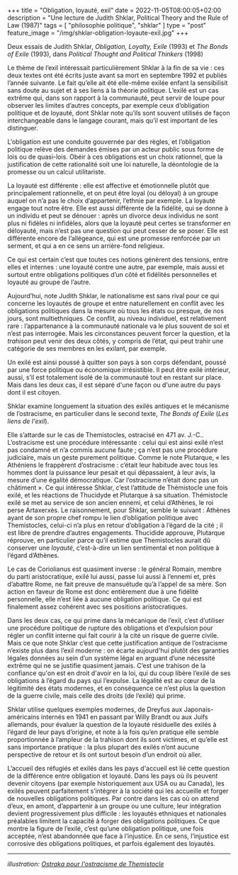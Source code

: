 +++
title = "Obligation, loyauté, exil"
date = 2022-11-05T08:00:05+02:00
description = "Une lecture de Judith Shklar, Political Theory and the Rule of Law (1987)"
tags = [ "philosophie politique", "shklar" ]
type = "post"
feature_image = "/img/shklar-obligation-loyaute-exil.jpg"
+++

Deux essais de Judith Shklar, _Obligation, Loyalty, Exile_ (1993) et _The Bonds of Exile_ (1993), dans _Political Thought and Political Thinkers_ (1998)<!--more-->

Le thème de l’exil intéressait particulièrement Shklar à la fin de sa vie : ces deux textes ont été écrits juste avant sa mort en septembre 1992 et publiés l’année suivante. Le fait qu’elle ait été elle-même exilée enfant la sensibilisit sans doute au sujet et à ses liens à la théorie politique. L’exilé est un cas extrême qui, dans son rapport à la communauté, peut servir de loupe pour observer les limites d’autres concepts, par exemple ceux d’obligation politique et de loyauté, dont Shklar note qu’ils sont souvent utilisés de façon interchangeable dans le langage courant, mais qu’il est important de les distinguer.

L’obligation est une conduite gouvernée par des règles, et l’obligation politique relève des demandes émises par un acteur public sous forme de lois ou de quasi-lois. Obéir à ces obligations est un choix rationnel, que la justification de cette rationalité soit une loi naturelle, la déontologie de la promesse ou un calcul utilitariste.

La loyauté est différente : elle est affective et émotionnelle plutôt que principalement rationnelle, et on peut être loyal (ou déloyal) à un groupe auquel on n’a pas le choix d’appartenir, l’ethnie par exemple. La loyauté engage tout notre être. Elle est aussi différente de la fidélité, qui se donne à un individu et peut se dénouer : après un divorce deux individus ne sont plus ni fidèles ni infidèles, alors que la loyauté peut certes se transformer en déloyauté, mais n’est pas une question qui peut cesser de se poser. Elle est différente encore de l’allégeance, qui est une promesse renforcée par un serment, et qui a en ce sens un arrière-fond religieux. 

Ce qui est certain c’est que toutes ces notions génèrent des tensions, entre elles et internes : une loyauté contre une autre, par exemple, mais aussi et surtout entre obligations politiques d’un côté et fidélités personnelles et loyauté au groupe de l’autre.

Aujourd’hui, note Judith Shklar, le nationalisme est sans rival pour ce qui concerne les loyautés de groupe et entre naturellement en conflit avec les obligations politiques dans la mesure où tous les états ou presque, de nos jours, sont multiethniques. Ce conflit, au niveau individuel, est relativement rare : l’appartenance à la communauté nationale va le plus souvent de soi et n’est pas interrogée. Mais les circonstances peuvent forcer la question, et la _trahison_ peut venir des deux côtés, y compris de l’état, qui peut trahir une catégorie de ses membres en les exilant, par exemple.

Un exilé est ainsi poussé à quitter son pays à son corps défendant, poussé par une force politique ou économique irrésistible. Il peut être exilé intérieur, aussi, s’il est totalement isolé de la communauté tout en restant sur place. Mais dans les deux cas, il est séparé d'une façon ou d'une autre du pays dont il est citoyen.

Shklar examine longuement la situation des exilés antiques et le mécanisme de l’ostracisme, en particulier dans le second texte, _The Bonds of Exile_ (_Les liens de l'exil_).  

Elle s’attarde sur le cas de Themistocles, ostracisé en 471 av. J.-C.. L’ostracisme est une procédure intéressante : celui qui est ainsi exilé n’est pas condamné et n’a commis aucune faute ; ça n’est pas une procédure judiciaire, mais un geste purement politique. Comme le note Plutarque, « les Athéniens le frappèrent d’ostracisme : c’était leur habitude avec tous les hommes dont la puissance leur pesait et qui dépassaient, à leur avis, la mesure d’une égalité démocratique. Car l’ostracisme n’était donc pas un châtiment ». Ce qui intéresse Shklar, c’est l’attitude de Thémistocle une fois exilé, et les réactions de Thucidyde et Plutarque à sa situation. Thémistocle exilé se met au service de son ancien ennemi, et celui d’Athènes, le roi perse Artaxerxès. Le raisonnement, pour Shklar, semble le suivant : Athènes ayant de son propre chef rompu le lien d’obligation politique avec Themistocles, celui-ci n’a plus en retour d’obligation à l’égard de la cité ; il est libre de prendre d’autres engagements. Thucidide approuve, Plutarque réprouve, en particulier parce qu’il estime que Themistocles aurait dû conserver une _loyauté_, c’est-à-dire un lien sentimental et non politique à l’égard d’Athènes. 

Le cas de Coriolianus est quasiment inverse : le général Romain, membre du parti aristocratique, exilé lui aussi, passe lui aussi à l’ennemi et, près d’abattre Rome, ne fait preuve de mansuétude qu’à l’appel de sa mère. Son action en faveur de Rome est donc entièrement due à une fidélité personnelle, elle n’est liée à aucune obligation politique. Ce qui est finalement assez cohérent avec ses positions aristocratiques.

Dans les deux cas, ce qui prime dans la mécanique de l’exil, c’est d’utiliser une procédure politique de rupture des obligations et d’expulsion pour régler un conflit interne qui fait courir à la cité un risque de guerre civile. Mais ce que note Shklar c’est que cette justification antique de l’ostracisme n’existe plus dans l’exil moderne : on écarte aujourd'hui plutôt des garanties légales données au sein d’un système légal en arguant d’une nécessité extrême qui ne se justifie quasiment jamais. C’est une trahison de la confiance qu'on est en droit d'avoir en la loi, qui du coup libère l’exilé de ses obligations à l’égard du pays qui l’expulse. La légalité est au cœur de la légitimité des états modernes, et en conséquence ce n’est plus la question de la guerre civile, mais celle des droits (de l’exilé) qui prime.

Shklar utilise quelques exemples modernes, de Dreyfus aux Japonais-américains internés en 1941 en passant par Willy Brandt ou aux Juifs allemands, pour évaluer la question de la loyauté résiduelle des exilés à l’égard de leur pays d’origine, et note à la fois qu’en pratique elle semble proportionnée à l’ampleur de la trahison dont ils sont victimes, et qu’elle est sans importance pratique : la plus plupart des exilés n’ont aucune perspective de retour et ils ont surtout besoin d’un endroit où aller.

L’accueil des réfugiés et exilés dans les pays d'accueil est lié cette question de la différence entre obligation et loyauté. Dans les pays où ils peuvent devenir citoyens (par exemple historiquement aux USA ou au Canada), les exilés peuvent parfaitement s’intégrer à la société qui les accueille et forger de nouvelles obligations politiques. Par contre dans les cas où on attend d’eux, en amont, d’appartenir à un groupe ou une culture, leur intégration devient progressivement plus difficile : les loyautés ethniques et nationales préalables limitent la capacité à forger des obligations politiques. Ce que montre la figure de l’exilé, c’est qu’une obligation politique, une fois acceptée, n’est abandonnée que face à l’injustice. En ce sens, l’injustice est corrosive des obligations politiques, et parfois également des loyautés.

_____________________

_illustration: [Ostraka pour l'ostracisme de Themistocle](https://commons.wikimedia.org/wiki/File:AGMA_The_Ostracism_of_Themistocles.jpg)_
